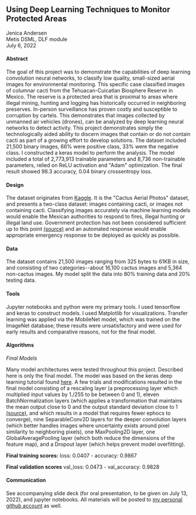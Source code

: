 ## Using Deep Learning Techniques to Monitor Protected Areas
Jenica Andersen<br>
Metis DSML, DLF module<br>
July 6, 2022

#### Abstract
The goal of this project was to demonstrate the capabilities of deep learning convolution neural networks, to classify low quality, small-sized aerial images for environmental monitoring. This specific case classified images of columnar cacti from the Tehuacan-Cuicatlan Biosphere Reserve in Mexico. The reserve is a protected area that is proximal to areas where illegal mining, hunting and logging has historically occurred in neighboring preserves. In-person surveillance has proven costly and susceptible to corruption by cartels. This demonstrates that images collected by unmanned air vehicles (drones), can be analyzed by deep learning neural networks to detect activity. This project demonstrates simply the technologically aided ability to discern images that contain or do not contain cacti as part of a growing effort to develop solutions. The dataset included 21,500 binary images, 66% were positive class, 33% were the negative class. I constructed a keras model to perform the analysis. The model included a total of 2,773,913 trainable parameters and 8,736 non-trainable parameters, relied on ReLU activation and "Adam" optimization. The final result showed 98.3 accuracy, 0.04 binary crossentropy loss. 

#### Design
The dataset originates from [Kaggle](https://www.kaggle.com/datasets/irvingvasquez/cactus-aerial-photos). It is the "Cactus Aerial Photos" dataset, and presents a two-class dataset: images containing cacti, or images not containing cacti. Classifying images accurately via machine learning models would enable the Mexican authorities to respond to fires, illegal hunting or illegal land use. Government protection has not been considered sufficient up to this point [(source)](https://jivg.org/research-projects/vigia/) and an automated response would enable appropriate emergency response to be deployed as quickly as possible. 

#### Data
The dataset contains 21,500 images ranging from 325 bytes to 61KB in size, and consisting of two categories--about 16,100 cactus images and 5,364 non-cactus images. My model split the data into 80% training data and 20% testing data. 

#### Tools
Jupyter notebooks and python were my primary tools. I used tensorflow and keras to construct models. I used Matplotlib for visualizations. Transfer learning was applied via the MobileNet model, which was trained on the ImageNet database; these results were unsatisfactory and were used for early results and comparative reasons, not for the final model.

#### Algorithms
*Final Models*

Many model architectures were tested throughout this project. Described here is only the final model. 
The model was based on the keras deep learning tutorial found [here](https://keras.io/examples/vision/image_classification_from_scratch/). A few trials and modifications resulted in the final model consisting of a rescaling layer (a preprocessing layer which multiplied input values by 1./255 to be between 0 and 1), eleven BatchNormalization layers (which applies a transformation that maintains the mean output close to 0 and the output standard deviation close to 1 [(source)](https://www.tensorflow.org/api_docs/python/tf/keras/layers/BatchNormalization), and which results in a model that requires fewer ephocs to converge), nine SeparableConv2D layers for the deeper convolution layers (which better handles images where uncertainty exists around pixel similarity to neighboring pixels), one MaxPooling2D layer, one GlobalAveragePooling layer (which both reduce the dimensions of the feature map), and a Dropout layer (which helps prevent model overfitting).

**Final training scores:** loss: 0.0407 - accuracy: 0.9867 

**Final validation scores** val_loss: 0.0473 - val_accuracy: 0.9828

#### Communication
See accompanying slide deck (for oral presentation, to be given on July 13, 2022), and jupyter notebooks. All materials will be posted to [my personal github account](https://github.com/Jenica-A/Deep_Learning_for_Conservation) as well. 
